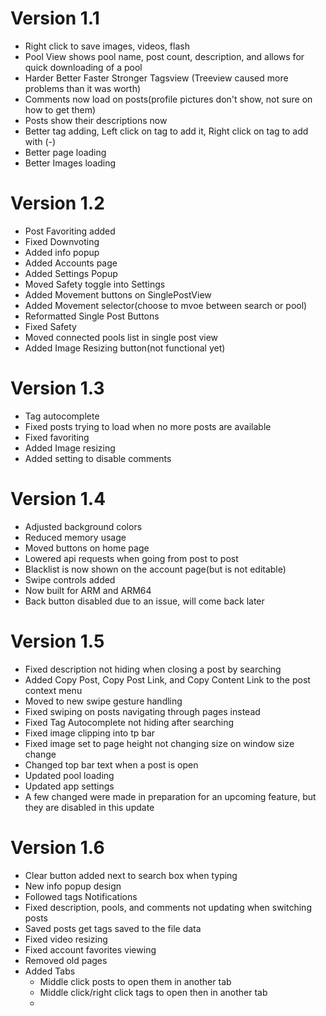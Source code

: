 # Version 1.1

- Right click to save images, videos, flash
- Pool View shows pool name, post count, description, and allows for quick downloading of a pool
- Harder Better Faster Stronger Tagsview (Treeview caused more problems than it was worth)
- Comments now load on posts(profile pictures don't show, not sure on how to get them)
- Posts show their descriptions now
- Better tag adding, Left click on tag to add it, Right click on tag to add with (-)
- Better page loading
- Better Images loading

# Version 1.2
- Post Favoriting added
- Fixed Downvoting
- Added info popup
- Added Accounts page
- Added Settings Popup
- Moved Safety toggle into Settings
- Added Movement buttons on SinglePostView
- Added Movement selector(choose to mvoe between search or pool)
- Reformatted Single Post Buttons
- Fixed Safety
- Moved connected pools list in single post view
- Added Image Resizing button(not functional yet)

# Version 1.3
- Tag autocomplete
- Fixed posts trying to load when no more posts are available
- Fixed favoriting
- Added Image resizing 
- Added setting to disable comments

# Version 1.4
- Adjusted background colors
- Reduced memory usage
- Moved buttons on home page
- Lowered api requests when going from post to post
- Blacklist is now shown on the account page(but is not editable)
- Swipe controls added
- Now built for ARM and ARM64
- Back button disabled due to an issue, will come back later

# Version 1.5
- Fixed description not hiding when closing a post by searching 
- Added Copy Post, Copy Post Link, and Copy Content Link to the post context menu
- Moved to new swipe gesture handling
- Fixed swiping on posts navigating through pages instead
- Fixed Tag Autocomplete not hiding after searching
- Fixed image clipping into tp bar
- Fixed image set to page height not changing size on window size change
- Changed top bar text when a post is open
- Updated pool loading
- Updated app settings
- A few changed were made in preparation for an upcoming feature, but they are disabled in this update

# Version 1.6
- Clear button added next to search box when typing
- New info popup design
- Followed tags Notifications
- Fixed description, pools, and comments not updating when switching posts
- Saved posts get tags saved to the file data
- Fixed video resizing
- Fixed account favorites viewing
- Removed old pages
- Added Tabs
  - Middle click posts to open them in another tab
  - Middle click/right click tags to open then in another tab
  - 